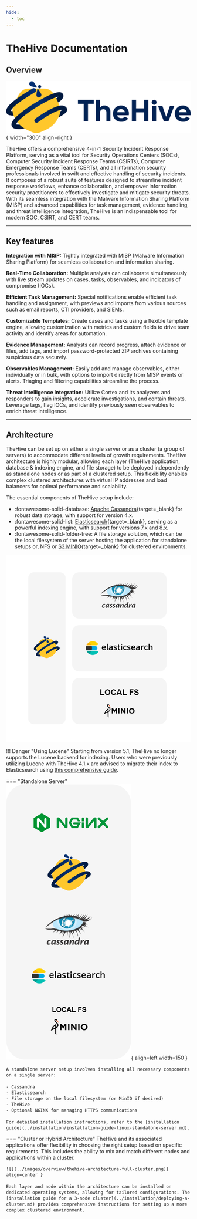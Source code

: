 ```yaml
---
hide:
  - toc
---
```


# TheHive Documentation

## Overview

![Application Stack](../images/overview/thehive.svg){ width="300" align=right }

TheHive offers a comprehensive 4-in-1 Security Incident Response Platform, serving as a vital tool for Security Operations Centers (SOCs), Computer Security Incident Response Teams (CSIRTs), Computer Emergency Response Teams (CERTs), and all information security professionals involved in swift and effective handling of security incidents. It composes of a robust suite of features designed to streamline incident response workflows, enhance collaboration, and empower information security practitioners to effectively investigate and mitigate security threats. With its seamless integration with the Malware Information Sharing Platform (MISP) and advanced capabilities for task management, evidence handling, and threat intelligence integration, TheHive is an indispensable tool for modern SOC, CSIRT, and CERT teams.

---

## Key features

**Integration with MISP:** 
Tightly integrated with MISP (Malware Information Sharing Platform) for seamless collaboration and information sharing.

**Real-Time Collaboration:** 
Multiple analysts can collaborate simultaneously with live stream updates on cases, tasks, observables, and indicators of compromise (IOCs).

**Efficient Task Management:** 
Special notifications enable efficient task handling and assignment, with previews and imports from various sources such as email reports, CTI providers, and SIEMs.

**Customizable Templates:** 
Create cases and tasks using a flexible template engine, allowing customization with metrics and custom fields to drive team activity and identify areas for automation.

**Evidence Management:** 
Analysts can record progress, attach evidence or files, add tags, and import password-protected ZIP archives containing suspicious data securely.

**Observables Management:** 
Easily add and manage observables, either individually or in bulk, with options to import directly from MISP events or alerts. Triaging and filtering capabilities streamline the process.

**Threat Intelligence Integration:** 
Utilize Cortex and its analyzers and responders to gain insights, accelerate investigations, and contain threats. Leverage tags, flag IOCs, and identify previously seen observables to enrich threat intelligence.

---

## Architecture

TheHive can be set up on either a single server or as a cluster (a group of servers) to accommodate different levels of growth requirements.  TheHive architecture is highly modular, allowing each layer (TheHive application, database & indexing engine, and file storage) to be deployed independently as standalone nodes or as part of a clustered setup. This flexibility enables complex clustered architectures with virtual IP addresses and load balancers for optimal performance and scalability. 

The essential components of TheHive setup include:

- :fontawesome-solid-database: [Apache Cassandra](https://cassandra.apache.org/_/index.html){target=_blank} for robust data storage, with support for version 4.x.
- :fontawesome-solid-list: [Elasticsearch](https://www.elastic.co){target=_blank}, serving as a powerful indexing engine, with support for versions 7.x and 8.x.
- :fontawesome-solid-folder-tree: A file storage solution, which can be the local filesystem of the server hosting the application for standalone setups or, NFS or [S3 MINIO](https://min.io/){target=_blank} for clustered environments.

![Application Stack](../images/overview/thehive-application-stack.png)

!!! Danger "Using Lucene"
    Starting from version 5.1, TheHive no longer supports the Lucene backend for indexing. Users who were previously utilizing Lucene with TheHive 4.1.x are advised to migrate their index to Elasticsearch using [this comprehensive guide](../operations/change-index.md).



=== "Standalone Server" 
    ![Standalone Server](../images/overview/thehive-standalone.png){ align=left width=150 }

    A standalone server setup involves installing all necessary components on a single server:

    - Cassandra
    - Elasticsearch
    - File storage on the local filesystem (or MinIO if desired)
    - TheHive
    - Optional NGINX for managing HTTPS communications

    For detailed installation instructions, refer to the [installation guide](../installation/installation-guide-linux-standalone-server.md).

=== "Cluster or Hybrid Architecture"
    TheHive and its associated applications offer flexibility in choosing the right setup based on specific requirements. This includes the ability to mix and match different nodes and applications within a cluster.

    ![](../images/overview/thehive-architecture-full-cluster.png){ align=center }

    Each layer and node within the architecture can be installed on dedicated operating systems, allowing for tailored configurations. The [installation guide for a 3-node cluster](../installation/deploying-a-cluster.md) provides comprehensive instructions for setting up a more complex clustered environment.
